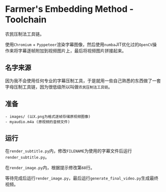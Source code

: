 # Farmer's Embedding Method - Toolchain

农民压制法工具链。

使用```Chromium``` + ```Pyppeteer```渲染字幕图像，然后使用```numba```JIT优化过的```OpenCV```操作来将字幕逐帧附加到视频图片上，最后将视频图片拼接起来。

## 名字来源
因为我不会使用任何专业的字幕压制工具，于是就用一些自己熟悉的东西做了一套字母压制工具链，因为很低级所以叫做```农民压制法工具链```。

## 准备
```plain
- images/ (以X.png为格式逐帧存储原视频图像)
- myaudio.m4a (原视频的音频文件)
```

## 运行
在```render_subtitle.py```内，修改```FILENAME```为使用的字幕文件后运行```render_subtitle.py```。

在```render_image.py```内，根据提示修改第```68```行。

等待完成后运行```render_image.py```，最后运行```generate_final_video.py```生成最终视频。